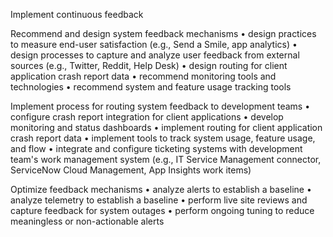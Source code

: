 Implement continuous feedback

Recommend and design system feedback mechanisms
• design practices to measure end-user satisfaction (e.g., Send a Smile, app analytics)
• design processes to capture and analyze user feedback from external sources (e.g., Twitter, Reddit, Help Desk)
• design routing for client application crash report data
• recommend monitoring tools and technologies
• recommend system and feature usage tracking tools

Implement process for routing system feedback to development teams
• configure crash report integration for client applications
• develop monitoring and status dashboards
• implement routing for client application crash report data
• implement tools to track system usage, feature usage, and flow
• integrate and configure ticketing systems with development team's work management
system (e.g., IT Service Management connector, ServiceNow Cloud Management, App
Insights work items)

Optimize feedback mechanisms
• analyze alerts to establish a baseline
• analyze telemetry to establish a baseline
• perform live site reviews and capture feedback for system outages
• perform ongoing tuning to reduce meaningless or non-actionable alerts
